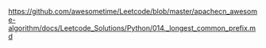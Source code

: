 https://github.com/awesometime/Leetcode/blob/master/apachecn_awesome-algorithm/docs/Leetcode_Solutions/Python/014._longest_common_prefix.md
